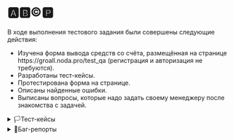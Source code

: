 # 🅰️🅱️©️🅿️
В ходе выполнения тестового задания были совершены следующие действия:

<ul>
<li>  Изучена форма вывода средств со счёта, размещённая на странице https://groall.noda.pro/test_qa (регистрация и авторизация не требуются). </li> 
<li>  Разработаны тест-кейсы. </li> 
<li>  Протестирована форма на странице.</li> 
<li>  Описаны найденные ошибки.</li> 
<li>  Выписаны вопросы, которые надо задать своему менеджеру после знакомства с задачей. </li> 
</ul>


<details>
<summary>🏳️Тест-кейсы</summary>

#### Проект: https://groall.noda.pro/test_qa 
##### Дата: 19.06.2024
##### Тестировщик: Леонид
##### Предусловия: (1) Регистрация и авторизация не требуются (2) баланс 122000 токенов (3) 100 токенов = 1 коин (4) Пользователь перешел на веб-страницу проекта

| ID | Заголовок | Шаги | Ожидаемый результат |
|:--:|:---------:|:-----|:-------------------:|
| 1  | Вывод валидного количества токенов    | 1. В поле ввода ввести валидное значение для списания<br> 1.1 Ввести "1"<br> 1.2 Ввести 122000<br> 2. Нажать на кнопку "Вывести" | В верхней части экрана появился alert: "Токены списаны, всего списано (сумма ввода), осталось (остаток)"  |
| 2  | Правильность пересчета токенов в коины при выводе    |  1. В поле ввода ввести 1 коин<br> 2. Нажать на кнопку "Вывести"<br> 3. Удостовериться, что баланс уменьшился на 100 токенов | В верхней части экрана появился alert: "Токены списаны, всего списано 100, осталось 121900"  |
| 3  | Корректность работы чекбокса "Вывести всё"  |  1. Отметить чекбокс радом с надписью "Вывести всё"<br> 2. Удостовериться, что баланс в поле ввода совпадает с балансом пользователя<br> 3. Нажать на кнопку "Вывести"<br> | Баланс в поле ввода совпадает с балансом пользователя<br> В верхней части экрана появился alert: "Токены списаны, всего списано 122000, осталось 0" |
| 4  | Изменение суммы вывода после нажатия чекбокса "Вывести всё"  |  1. Отметить чекбокс радом с надписью "Вывести всё"<br> 2. Уменьшить сумму вывода на 100 токенов и ввести "121900"<br> 3. Нажать на кнопку "Вывести"<br> | В верхней части экрана появился alert: "Токены списаны, всего списано 121900, осталось 100" |
| 5  | Вывод "0" токенов  |  1. В поле ввода ввести "0"<br> 2. Нажать на кнопку "Вывести"<br> | В верхней части экрана появился alert: "Введеное кол-во коинов должно быть больше 0"  |
| 6  | Обязательность ввода ненулевого количества токенов     |  1. Поле ввода оставить пустым<br> 2. Нажать на кнопку "Вывести"<br> |  Справа от поля ввода повилась подсказка на желтом фоне: "Поле обязательно для заполнения"  |
| 7  | Вывод отрицательного количества токенов  |  1. В поле ввода ввести "-1"<br> 2. Нажать на кнопку "Вывести"<br> | В верхней части экрана появился alert: "Введеное кол-во коинов должно быть больше 0"  |
| 8  | Ввод в поле ввода латиницы  |  1. В поле ввода ввести "Hello"<br> 2. Нажать на кнопку "Вывести"<br> | Справа от поля ввода повилась подсказка на желтом фоне: "Поле должно содержать только цифры!"  |
| 9  | Ввод в поле ввода кириллицы  |  1. В поле ввода ввести "Привет"<br> 2. Нажать на кнопку "Вывести"<br> | Справа от поля ввода повилась подсказка на желтом фоне: "Поле должно содержать только цифры!"  |
| 10 | Ввод в поле ввода спецсимволов  |  1. В поле ввода ввести "@#%"<br> 2. Нажать на кнопку "Вывести"<br> | Справа от поля ввода повилась подсказка на желтом фоне: "Поле должно содержать только цифры!"  |
| 11 | Ввод в поле ввода цифр и латиницы  |  1. В поле ввода ввести "100 Hello"<br> 2. Нажать на кнопку "Вывести"<br> | Справа от поля ввода повилась подсказка на желтом фоне: "Поле должно содержать только цифры!"  |


</details>
   
<details>
<summary>🚩Баг-репорты</summary>
   
#### Проект: https://groall.noda.pro/test_qa 
#### Окружение: Google Chrome Version 126.0.6478.62 (Official Build) (64-bit)
##### Дата: 19.06.2024
##### Тестировщик: Леонид
##### Предусловия: (1) Регистрация и авторизация не требуются (2) баланс 122000 токенов (3) 100 токенов = 1 коин

| ID | Заголовок | Важность  | Срочность | Статус | Описание | Приложения |
|:--:|:---------:|:---------:|:---------:|:-----: |:--------:| :--------: |
| 1  | Пример    | Пример    | Пример    | Открыт    | STR:<br>1. Первый шаг<br>2. Второй шаг<br>3. Третий шаг<br> AR:<br>ER: | Скриншот, видео, лог.har |  
| 2  | Пример    | Пример    | Пример    | Открыт    | STR:<br>1. Первый шаг<br>2. Второй шаг<br>3. Третий шаг<br> AR:<br>ER: | Скриншот, видео, лог.har |  
| ...| ...       | ...       | ...       | Открыт    | ...      | ...        |

</details>


